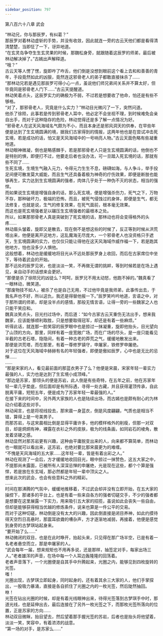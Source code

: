 ```yaml
---
sidebar_position: 797
---
```

 第八百六十八章 武会


“林动兄，你与那辰罗，有纠葛？”  
那辰罗对着林动虚斩的手势，并没有收敛，因此就连一旁的古云天他们都是看得清清楚楚，当即怔了一下，讶异地道。  
“在玄灵岛争夺生生玄灵果的时候，那魏松身旁，就跟随着这辰罗的师弟，最后被林动解决掉了。”古嫣出声解释道。  
“哦？”  
古云天等人愣了愣，旋即咋了咋舌，他们倒是没想到眼前这个看上去和和善善的青年，手段竟然如此的凶狠，竟然连这邪骨老人的弟子都敢直接抹杀了……  
“那林动兄若是遇见那辰罗可得小心一点，虽说他们师兄弟间关系并不算太好，但毕竟同是邪骨老人门下……”古云天提醒道。  
林动笑着点头，这辰罗实力的确极为不弱，不过若是想要收了他命，怕还是有些不够格。  
“对了，那邪骨老人，究竟是什么实力？”林动目光微闪了一下，突然问道。  
他杀了徐陨，此事若是传到邪骨老人耳中，他必定不会坐视不理，到时候难免会亲自出手，而对于这种隐存的危险，林动觉得还是多了解一点情况为好。  
“邪骨老人在这天风海域名气颇为不小，而且本身还是邪风洞天的供奉，在早些年便是达到了生玄境圆满的境，据我们古家得到的情报，这两年他也是在尝试冲击死玄境，若是成功的话，怕又是天风海域中的一号响亮人物。”古云天面色略有些凝重地道。  
林动眼神微凝，倒也是略感棘手，若是那邪骨老人只是生玄境圆满的话，他倒也不是特别的惧，即便打不过，他要走后者也没办法，可一旦踏入死玄境的话，那就有些不同了……  
生死玄境，生境生气融入元力，令得元力生生不息，磅礴如海，与人争斗，举手投足间便可散发莫大威能，而且生气还具备着极为神奇的疗伤效果，即便是断肢也能够再生，实力达到生玄境圆满的强者，肉体几乎处于一种伪不灭的状态，相当的强悍。  
而如果说生玄境是增强自身的话，那么死玄境，便是增强杀伤力，死气之下，万物不存，那种破坏力，极端的恐怖，而且，被死气侵蚀过的身体，即便是生气，都无法修复，也就是说，生气的修复效果，在死气面前，根本毫无效果。  
而这也是死玄境强者足以碾压生玄境强者的最根本之处。  
所以，如果那邪骨老人真是突破到了死玄境的话，那林动也将会变得格外的头疼……  
林动眉头皱着，旋即又是散去，现在倒不是想这些的时候了，反正等到时候从洪荒塔出来，他便是离开这地方，这乱魔海无尽庞大，一个邪骨老人也没资格只手遮天，生玄境圆满的实力，也仅仅只能让得他在这天风海域作威作福一下，若是跑其他地方，怕也没多少人惧他。  
这般想着，林动也是缓缓地将目光从不远处那辰罗身上收回，而后在古家席位中坐下，等待着武会的开始。  
那不远处的辰罗见状，也是淡淡一笑，不再做无谓的挑衅，等到时候若是在场上遇见，亲自动手的话想来会更好。  
“那便是杀了徐陨兄的凶徒么？呵呵，辰罗兄不用太动怒，他跑不掉的。”魏真看了一眼林动，微笑道。  
“那废物技不如人，被杀了也是自己无用，不过他毕竟是我师弟，此事传出去，于我名声也不好，所以这仇，我还是得替他报一下。”辰罗笑吟吟地道，言语之中，对于那所谓的师弟，却是没半点的感情，那般无情言语，让得一旁的一些魏家之人也只能干笑应和。  
魏真淡笑点头，目光扫过场中，而后道：“如今古家古云天重伤无法出手，想来我魏家，应该能够顺利取胜，只是想要取得冠军，却还是有着一些麻烦。”  
听得此话，就连那一脸笑容的辰罗眼中也是掠过一抹凝重，旋即他抬头，目光望向了山顶的方向，那里，同样有着一座宽敞广场，而在广场的尽头，是一座只能看见半截的古老石塔，隐隐间，有着一种古老的莽荒之气，缓缓地散发出来。  
那便是洪荒塔，而在那里，有着一尊修罗镇守，申屠家，铁修罗申屠绝。  
对于这位在天风海域中赫赫有名的年轻强者，即便是傲如辰罗，心中也是无比的忌惮……  
……  
“那是宋家的人，看见最前面的那蓝衣男子了么？他便是宋晨，宋家年轻一辈实力最强的人，实力也是达到了生玄境小成顶峰。”  
“那边是苏家，那领头的便是苏岩，此人倒是有些奇特，在五年之前，他在苏家年轻一辈几乎垫底，但后面却是有所际遇，寻得一处古藏，并且获得灌顶传承，自此脱离平庸，短短五年，便是成为了苏家年轻一辈最强的人。”  
在接下来的时间中，另外两大家族的人也是陆续出场，而古嫣也是颇有耐心的为林动介绍着这些对手。  
林动闻言，也是将视线投去，那宋晨一身蓝衣，倒是风度翩翩，气质也是相当不错，算得上是一号美男子。  
而那苏岩，与这宋晨相比倒是显得平庸许多，他的模样格外的削瘦，但那一对双目，却是炯炯有神，裸露在衣衫之外的皮肤，极为的线条画，如同岩石的棱角，散发着坚硬之感。  
林动显然对那苏岩更有兴趣，这种由平庸脱变出来的人，向来都不算简单，而林动也一眼就可以看出来，这苏岩，也绝对要比那宋晨更为的难缠。  
“不愧是天风海域的五大家……这年轻一辈，皆是有着出彩之人。”  
林动在观测了一会后，方才缓缓地收回目光，眼中掠过一抹赞色，这五大家之中，不提那尚未露面，已被所有人深深忌惮的申屠绝，光是现在这些，都个个算是强悍，若是放在东玄域，那必然都是年轻一辈中顶尖之人。  
想来此次的武会，也会有些意料之外的精彩。  
……  
时间在那沸腾的气氛中，缓缓地推移着，不过武会却并没有立即开始，在五大家的操控下，那诸多的平台上，也是有着一些来自各方的强者切磋交手，不少的强者都是想要在这里展露一下实力，用来吸引五大家的招揽，虽说如此会丧失一些自由，但却是能够获得相当优越的修炼条件，说来也算是一件公平的交易。  
而对于这种切磋，林动倒是没有太大的兴趣，因此倒直接是闭目养神，如此约摸待得天空烈日高悬时，那震耳欲聋的嘈杂声，方才逐渐地减弱，再接着，他便是感觉到身旁的古梦琪站起身来。  
“要开始了么……”  
林动微闭的双目，也是在此时睁开，抬起头来，只见得在那广场半空，已是有着一名老者悬空而立，那是申屠家的人。  
“武会每年一届，想来规矩也不用再多说，还是那样，抽签定对手，每家出场三人。”老者雄浑的声音，在场中每一个人耳边轰隆隆的回荡着。  
老者声音落下，一个光圈便是自其手中升腾起来，光圈之内，能够见到四枚旋转的光签。  
嗤！  
光圈出现，古梦琪立即起身，同时起身的，还有着其余三大家的人，他们手掌探出，一股吸力暴涌，直接是各自抓住了光圈之内的一枚光签，然后陡然抽回。  
咻！  
光签在钻出光圈的时候，却是有着光线眼神出来，待得光签落到古梦琪手中时，那道光线，也是延伸出去，最后连接在了另外一枚光签之下，而那枚光签所落向的位置，正是苏家的方向……  
林动双目微眯，抬目望去，然后望着那手握光签的苏岩，后者也是抬头将他望着，淡淡一笑，笑容中，有着浓浓的战意。  
“第一场的对手，是苏家么……”  
  
  

